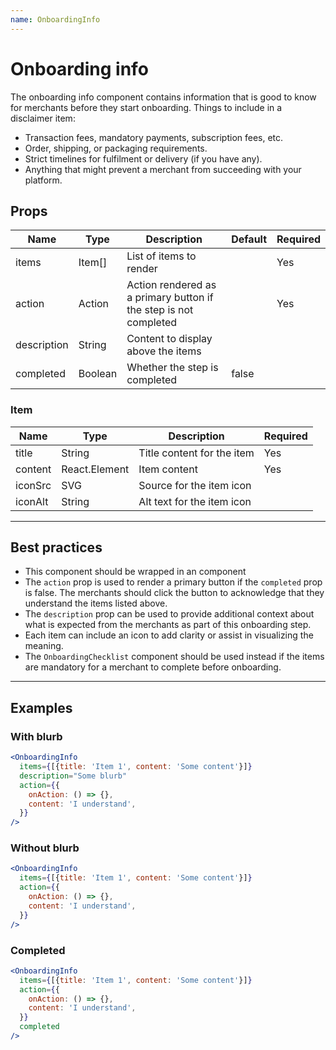 ```yaml
---
name: OnboardingInfo
---
```


# Onboarding info

The onboarding info component contains information that is good to know for merchants before they start onboarding. Things to include in a disclaimer item:

- Transaction fees, mandatory payments, subscription fees, etc.
- Order, shipping, or packaging requirements.
- Strict timelines for fulfilment or delivery (if you have any).
- Anything that might prevent a merchant from succeeding with your platform.

## Props

| Name        | Type    | Description                                                      | Default | Required |
| ----------- | ------- | ---------------------------------------------------------------- | ------- | -------- |
| items       | Item[]  | List of items to render                                          |         | Yes      |
| action      | Action  | Action rendered as a primary button if the step is not completed |         | Yes      |
| description | String  | Content to display above the items                               |         |          |
| completed   | Boolean | Whether the step is completed                                    | false   |          |

### Item

| Name    | Type          | Description                | Required |
| ------- | ------------- | -------------------------- | -------- |
| title   | String        | Title content for the item | Yes      |
| content | React.Element | Item content               | Yes      |
| iconSrc | SVG           | Source for the item icon   |          |
| iconAlt | String        | Alt text for the item icon |          |

---

## Best practices

- This component should be wrapped in an <OnboardingCard /> component
- The `action` prop is used to render a primary button if the `completed` prop is false. The merchants should click the button to acknowledge that they understand the items listed above.
- The `description` prop can be used to provide additional context about what is expected from the merchants as part of this onboarding step.
- Each item can include an icon to add clarity or assist in visualizing the meaning.
- The `OnboardingChecklist` component should be used instead if the items are mandatory for a merchant to complete before onboarding.

---

## Examples

### With blurb

```jsx
<OnboardingInfo
  items={[{title: 'Item 1', content: 'Some content'}]}
  description="Some blurb"
  action={{
    onAction: () => {},
    content: 'I understand',
  }}
/>
```

### Without blurb

```jsx
<OnboardingInfo
  items={[{title: 'Item 1', content: 'Some content'}]}
  action={{
    onAction: () => {},
    content: 'I understand',
  }}
/>
```

### Completed

```jsx
<OnboardingInfo
  items={[{title: 'Item 1', content: 'Some content'}]}
  action={{
    onAction: () => {},
    content: 'I understand',
  }}
  completed
/>
```
